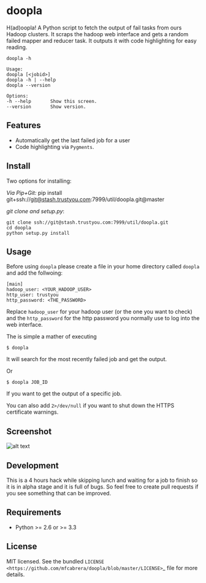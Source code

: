 doopla
===============================
H(ad)oopla!
A Python script to fetch the output of fail tasks from ours Hadoop clusters. It scraps
the hadoop web interface and gets a random failed mapper and reducer task. It outputs it with
code highlighting for easy reading.

    doopla -h

    Usage:
    doopla [<jobid>]
    doopla -h | --help
    doopla --version

    Options:
    -h --help       Show this screen.
    --version       Show version.


Features
--------
* Automatically get the last failed job for a user
* Code highlighting via `Pygments`.

Install
------
Two options for installing:

*Via Pip+Git:*
    pip install git+ssh://git@stash.trustyou.com:7999/util/doopla.git@master

*git clone and setup.py*:

    git clone ssh://git@stash.trustyou.com:7999/util/doopla.git
    cd doopla
    python setup.py install

Usage
-----
Before using `doopla` please create a file in your home directory called `doopla` and add
the follwoing:


    [main]
    hadoop_user: <YOUR_HADOOP_USER>
    http_user: trustyou
    http_password: <THE_PASSWORD>

Replace `hadoop_user` for your hadoop user (or the one you want to check) and the  `http_password`
for the http password you normally use to log into the web interface.

The is simple a mather of executing


    $ doopla

It will search for the most recently failed job and get the output.

Or

    $ doopla JOB_ID

If you want to get the output of a specific job.

You can also add `2>/dev/null` if you want to shut down the HTTPS certificate warnings.

Screenshot
----------

![alt text](https://www.dropbox.com/s/at10xpaut2xz2iw/sample.png)



Development
-----------
This is a 4 hours hack while skipping lunch and waiting for a job to finish so it is in alpha
stage and it is full of bugs. So feel free to create pull requests if you see something
that can be improved.


Requirements
------------
- Python >= 2.6 or >= 3.3

License
-------

MIT licensed. See the bundled `LICENSE <https://github.com/mfcabrera/doopla/blob/master/LICENSE>`_ file for more details.
